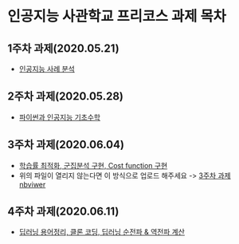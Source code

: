 # 인공지능 사관학교 프리코스 과제 목차

## 1주차 과제(2020.05.21)
- [인공지능 사례 분석](https://github.com/cromatical/GwangJu-AI/blob/master/1%EC%A3%BC%EC%B0%A8%EA%B3%BC%EC%A0%9C.ipynb)

## 2주차 과제(2020.05.28)
- [파이썬과 인공지능 기초수학](https://github.com/cromatical/GwangJu-AI/blob/master/2%EC%A3%BC%EC%B0%A8%EA%B3%BC%EC%A0%9C.ipynb)

## 3주차 과제(2020.06.04)
- [학습률 최적화, 군집분석 구현, Cost function 구현](https://github.com/cromatical/GwangJu-AI/blob/master/3%EC%A3%BC%EC%B0%A8%EA%B3%BC%EC%A0%9C.ipynb)
 - 위의 파일이 열리지 않는다면 이 방식으로 업로드 해주세요 -> [3주차 과제 nbviwer](https://nbviewer.jupyter.org/github/cromatical/GwangJu-AI/blob/master/3%EC%A3%BC%EC%B0%A8%EA%B3%BC%EC%A0%9C.ipynb)
 
 ## 4주차 과제(2020.06.11)
- [딥러닝 용어정리, 클론 코딩, 딥러닝 순전파 & 역전파 계산](https://github.com/cromatical/GwangJu-AI/blob/master/4%EC%A3%BC%EC%B0%A8%EA%B3%BC%EC%A0%9C.ipynb)
